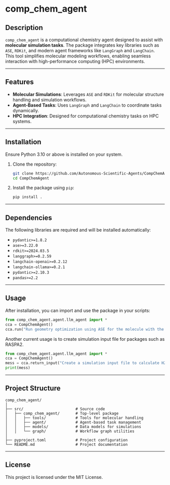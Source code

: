 # comp_chem_agent

## Description

`comp_chem_agent` is a computational chemistry agent designed to assist with **molecular simulation tasks**. The package integrates key libraries such as `ASE`, `RDKit`, and modern agent frameworks like `LangGraph` and `LangChain`. This tool simplifies molecular modeling workflows, enabling seamless interaction with high-performance computing (HPC) environments.

---

## Features

- **Molecular Simulations**: Leverages `ASE` and `RDKit` for molecular structure handling and simulation workflows.
- **Agent-Based Tasks**: Uses `LangGraph` and `LangChain` to coordinate tasks dynamically.
- **HPC Integration**: Designed for computational chemistry tasks on HPC systems.

---

## Installation

Ensure Python 3.10 or above is installed on your system.

1. Clone the repository:

   ```bash
   git clone https://github.com/Autonomous-Scientific-Agents/CompChemAgent.git
   cd CompChemAgent
   ```

2. Install the package using `pip`:

   ```bash
   pip install .
   ```

---

## Dependencies

The following libraries are required and will be installed automatically:

- `pydantic>=1.8.2`
- `ase>=3.22.0`
- `rdkit>=2024.03.5`
- `langgraph>=0.2.59`
- `langchain-openai>=0.2.12`
- `langchain-ollama>=0.2.1`
- `pydantic>=2.10.3`
- `pandas>=2.2`

---

## Usage

After installation, you can import and use the package in your scripts:

```python
from comp_chem_agent.agent.llm_agent import *
cca = CompChemAgent()
cca.run("Run geometry optimization using ASE for the molecule with the smiles c1ccccc1 using your available tools.")
```

Another current usage is to create simulation input file for packages such as RASPA2.

```python
from comp_chem_agent.agent.llm_agent import *
cca = CompChemAgent()
mess = cca.return_input("Create a simulation input file to calculate H2 adsorption in a MOF named IRMOF1.cif at 77K and 100 bar using a 2 3 4 unit cell")
print(mess)
```
---

## Project Structure

```
comp_chem_agent/
│
├── src/                       # Source code
│   ├── comp_chem_agent/       # Top-level package
│   │   ├── tools/             # Tools for molecular handling
│   │   ├── agent/             # Agent-based task management
│   │   ├── models/            # Data models for simulations
│   │   └── graph/             # Workflow graph utilities
│
├── pyproject.toml             # Project configuration
└── README.md                  # Project documentation
```

---

## License

This project is licensed under the MIT License.

